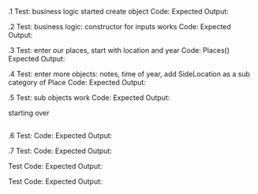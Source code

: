 .1 Test: business logic started create object 
Code:
Expected Output:

.2 Test: business logic: constructor for inputs works
Code:
Expected Output:

.3 Test: enter our places, start with location and year
Code: Places()
Expected Output:

.4 Test: enter more objects: notes, time of year, add SideLocation as a sub category of Place
Code:
Expected Output:

.5 Test: sub objects work
Code:
Expected Output:

starting over
## 
.6 Test:
Code:
Expected Output:

.7 Test:
Code:
Expected Output:

Test
Code:
Expected Output:

Test
Code:
Expected Output:

